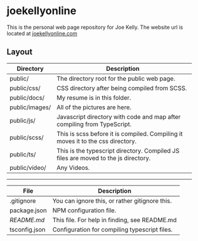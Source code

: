 # joekellyonline
This is the personal web page repository for Joe Kelly. The website url is located at [joekellyonline.com](https://www.joekellyonline.com)

## Layout
| Directory | Description |
| --------- | ----------- |
| public/ | The directory root for the public web page. |
| public/css/ | CSS directory after being compiled from SCSS. |
| public/docs/ | My resume is in this folder. |
| public/images/ | All of the pictures are here. |
| public/js/ | Javascript directory with code and map after compiling from TypeScript. |
| public/scss/ | This is scss before it is compiled. Compiling it moves it to the css directory. |
| public/ts/ | This is the typescript directory. Compiled JS files are moved to the js directory. |
| public/video/ | Any Videos. |
---
| File | Description |
| ---- | ----------- |
| .gitignore | You can ignore this, or rather gitignore this. |
| package.json | NPM configuration file. |
| *README.md* | This file. For help in finding, see README.md |
| tsconfig.json | Configuration for compiling typescript files. |